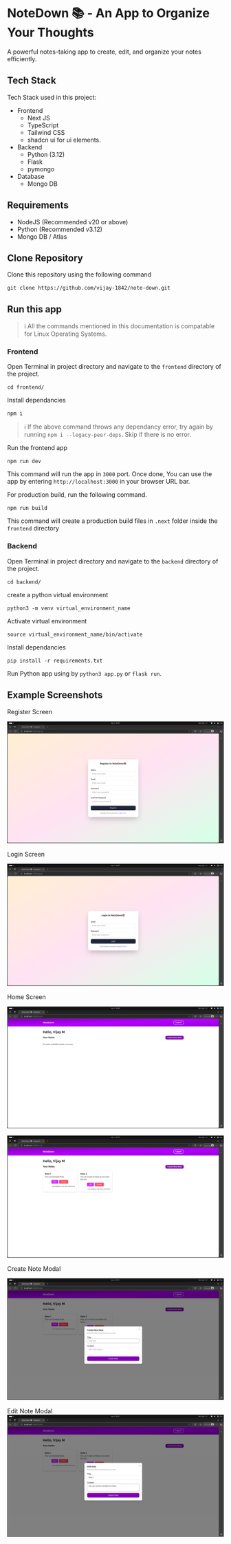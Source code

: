 # NoteDown 📚 - An App to Organize Your Thoughts

A powerful notes-taking app to create, edit, and organize your notes efficiently.

## Tech Stack

Tech Stack used in this project:

- Frontend
    + Next JS
    + TypeScript
    + Tailwind CSS
    + shadcn ui for ui elements.
- Backend
    + Python (3.12)
    + Flask
    + pymongo
- Database
    + Mongo DB

## Requirements
- NodeJS (Recommended v20 or above)
- Python (Recommended v3.12)
- Mongo DB / Atlas

## Clone Repository

Clone this repository using the following command
```
git clone https://github.com/vijay-1842/note-down.git
```

## Run this app
> ℹ️ All the commands mentioned in this documentation is compatable for Linux Operating Systems.
### Frontend

Open Terminal in project directory and navigate to the `frontend` directory of the project.
```
cd frontend/
```
Install dependancies
```
npm i
```
> ℹ️ If the above command throws any dependancy error, try again by running `npm i --legacy-peer-deps`. Skip if there is no error.

Run the frontend app
```
npm run dev
```
This command will run the app in `3000` port. Once done, You can use the app by entering `http://localhost:3000` in your browser URL bar.

For production build, run the following command.
```
npm run build
```
This command will create a production build files in `.next` folder inside the `frontend` directory

### Backend

Open Terminal in project directory and navigate to the `backend` directory of the project.
```
cd backend/
```
create a python virtual environment
```
python3 -m venv virtual_environment_name
```

Activate virtual environment
```
source virtual_environment_name/bin/activate
```

Install dependancies
```
pip install -r requirements.txt
```
Run Python app using by `python3 app.py` or `flask run`.


## Example Screenshots

Register Screen

![Register](./example_screenshots/register.png)

Login Screen

![Login](./example_screenshots/login.png)

Home Screen

![Home1](./example_screenshots/home1.png)

![Home2](./example_screenshots/home2.png)

Create Note Modal

![Creation](./example_screenshots/create.png)

Edit Note Modal
![Edit](./example_screenshots/edit.png)
